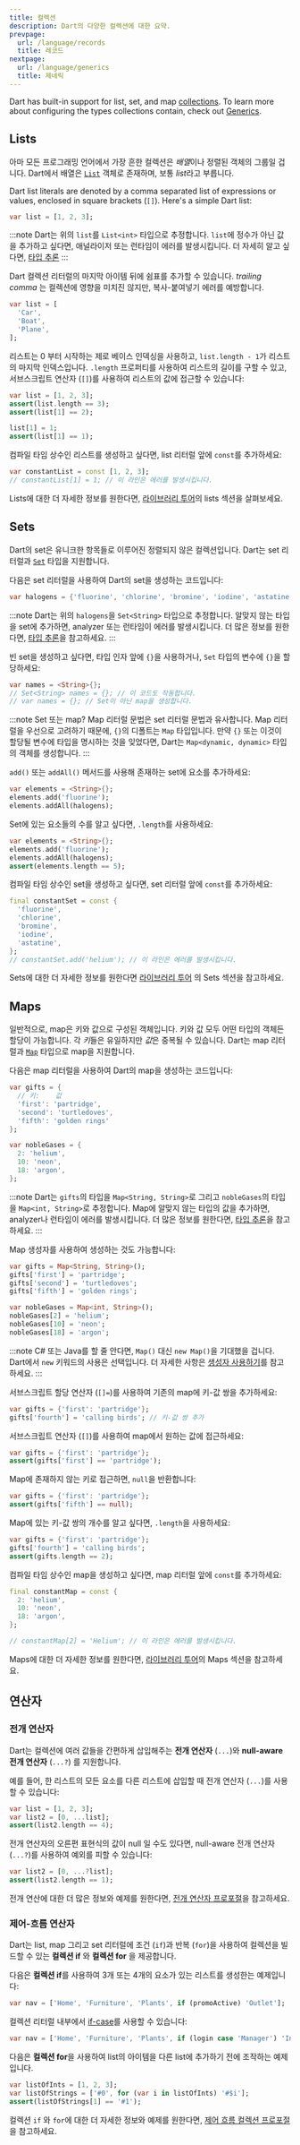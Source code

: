 ```yaml
---
title: 컬렉션
description: Dart의 다양한 컬렉션에 대한 요약.
prevpage:
  url: /language/records
  title: 레코드
nextpage:
  url: /language/generics
  title: 제네릭
---
```


Dart has built-in support for list, set, and map [collections][].
To learn more about configuring the types collections contain,
check out [Generics][].

## Lists

아마 모든 프로그래밍 언어에서 가장 흔한 컬렉션은 *배열*이나 정렬된 객체의 그룹일 겁니다.
Dart에서 배열은 [`List`][] 객체로 존재하며, 보통 *list*라고 부릅니다.

Dart list literals are denoted by
a comma separated list of expressions or values,
enclosed in square brackets (`[]`).
Here's a simple Dart list:

<?code-excerpt "misc/lib/language_tour/built_in_types.dart (list-literal)"?>
```dart
var list = [1, 2, 3];
```

:::note
Dart는 위의 `list`를 `List<int>` 타입으로 추정합니다. `list`에 정수가 아닌 값을
추가하고 싶다면, 애널라이저 또는 런타임이 에러를 발생시킵니다. 더 자세히 알고 싶다면,
[타입 추론][type inference]
:::

<a id="trailing-comma"></a>
Dart 컬렉션 리터럴의 마지막 아이템 뒤에 쉼표를 추가할 수 있습니다.
_trailing comma_ 는 컬렉션에 영향을 미치진 않지만,
복사-붙여넣기 에러를 예방합니다.

<?code-excerpt "misc/lib/language_tour/built_in_types.dart (trailing-commas)"?>
```dart
var list = [
  'Car',
  'Boat',
  'Plane',
];
```

리스트는 0 부터 시작하는 제로 베이스 인덱싱을 사용하고,
`list.length - 1`가 리스트의 마지막 인덱스입니다.
`.length` 프로퍼티를 사용하여 리스트의 길이를 구할 수 있고,
서브스크립트 연산자 (`[]`)를 사용하여 리스트의 값에 접근할 수 있습니다:

<?code-excerpt "misc/test/language_tour/built_in_types_test.dart (list-indexing)"?>
```dart
var list = [1, 2, 3];
assert(list.length == 3);
assert(list[1] == 2);

list[1] = 1;
assert(list[1] == 1);
```

컴파일 타임 상수인 리스트를 생성하고 싶다면,
list 리터럴 앞에 `const`를 추가하세요:

<?code-excerpt "misc/lib/language_tour/built_in_types.dart (const-list)"?>
```dart
var constantList = const [1, 2, 3];
// constantList[1] = 1; // 이 라인은 에러를 발생시킵니다.
```

Lists에 대한 더 자세한 정보를 원한다면,
[라이브러리 투어](/libraries/library-tour#lists)의
lists 섹션을 살펴보세요.

## Sets

Dart의 set은 유니크한 항목들로 이루어진 정렬되지 않은 컬렉션입니다.
Dart는 set 리터럴과 [`Set`][] 타입을 지원합니다.

다음은 set 리터럴을 사용하여 Dart의 set을 생성하는 코드입니다:

<?code-excerpt "misc/lib/language_tour/built_in_types.dart (set-literal)"?>
```dart
var halogens = {'fluorine', 'chlorine', 'bromine', 'iodine', 'astatine'};
```

:::note
Dart는 위의 `halogens`을 `Set<String>` 타입으로 추정합니다. 알맞지 않는 타입을
set에 추가하면, analyzer 또는 런타임이 에러를 발생시킵니다.
더 많은 정보를 원한다면,
[타입 추론](/language/type-system#타입-추론)을
참고하세요.
:::

빈 set을 생성하고 싶다면, 타입 인자 앞에 `{}`을 사용하거나,
`Set` 타입의 변수에 `{}`을 할당하세요:

<?code-excerpt "misc/lib/language_tour/built_in_types.dart (set-vs-map)"?>
```dart
var names = <String>{};
// Set<String> names = {}; // 이 코드도 작동합니다.
// var names = {}; // Set이 아닌 map을 생성합니다.
```

:::note Set 또는 map?
Map 리터럴 문법은 set 리터럴 문법과 유사합니다.
Map 리터럴을 우선으로 고려하기 때문에, `{}`의 디폴트는 `Map` 타입입니다.
만약 `{}` 또는 이것이 할당될 변수에 타입을 명시하는 것을 잊었다면,
Dart는 `Map<dynamic, dynamic>` 타입의 객체를 생성합니다. 
:::

`add()` 또는 `addAll()` 메서드를 사용해 존재하는 set에 요소를 추가하세요:

<?code-excerpt "misc/lib/language_tour/built_in_types.dart (set-add-items)"?>
```dart
var elements = <String>{};
elements.add('fluorine');
elements.addAll(halogens);
```

Set에 있는 요소들의 수를 알고 싶다면, `.length`를 사용하세요:

<?code-excerpt "misc/test/language_tour/built_in_types_test.dart (set-length)"?>
```dart
var elements = <String>{};
elements.add('fluorine');
elements.addAll(halogens);
assert(elements.length == 5);
```

컴파일 타임 상수인 set을 생성하고 싶다면,
set 리터럴 앞에 `const`를 추가하세요:

<?code-excerpt "misc/lib/language_tour/built_in_types.dart (const-set)"?>
```dart
final constantSet = const {
  'fluorine',
  'chlorine',
  'bromine',
  'iodine',
  'astatine',
};
// constantSet.add('helium'); // 이 라인은 에러를 발생시킵니다.
```

Sets에 대한 더 자세한 정보를 원한다면
[라이브러리 투어](/libraries/library-tour#sets)
의 Sets 섹션을 참고하세요.

## Maps

일반적으로, map은 키와 값으로 구성된 객체입니다.
키와 값 모두 어떤 타입의 객체든 할당이 가능합니다.
각 *키*들은 유일하지만 *값*은 중복될 수 있습니다.
Dart는 map 리터럴과 [`Map`][] 타입으로 map을 지원합니다.

다음은 map 리터럴을 사용하여 Dart의 map을 생성하는 코드입니다:

<?code-excerpt "misc/lib/language_tour/built_in_types.dart (map-literal)"?>
```dart
var gifts = {
  // 키:    값
  'first': 'partridge',
  'second': 'turtledoves',
  'fifth': 'golden rings'
};

var nobleGases = {
  2: 'helium',
  10: 'neon',
  18: 'argon',
};
```

:::note
Dart는 `gifts`의 타입을 `Map<String, String>`로 그리고
`nobleGases`의 타입을 `Map<int, String>`로 추정합니다.
Map에 알맞지 않는 타입의 값을 추가하면, analyzer나 런타임이
에러를 발생시킵니다. 더 많은 정보를 원한다면,
[타입 추론][type inference]을 참고하세요.
:::

Map 생성자를 사용하여 생성하는 것도 가능합니다:

<?code-excerpt "misc/lib/language_tour/built_in_types.dart (map-constructor)"?>
```dart
var gifts = Map<String, String>();
gifts['first'] = 'partridge';
gifts['second'] = 'turtledoves';
gifts['fifth'] = 'golden rings';

var nobleGases = Map<int, String>();
nobleGases[2] = 'helium';
nobleGases[10] = 'neon';
nobleGases[18] = 'argon';
```

:::note
C# 또는 Java를 할 줄 안다면, `Map()` 대신 `new Map()`을
기대했을 겁니다. Dart에서 `new` 키워드의 사용은 선택입니다.
더 자세한 사항은 [생성자 사용하기][Using constructors]를 참고하세요.
:::

서브스크립트 할당 연산자 (`[]=`)를 사용하여
기존의 map에 키-값 쌍을 추가하세요:

<?code-excerpt "misc/lib/language_tour/built_in_types.dart (map-add-item)"?>
```dart
var gifts = {'first': 'partridge'};
gifts['fourth'] = 'calling birds'; // 키-값 쌍 추가
```

서브스크립트 연산자 (`[]`)를 사용하여 map에서 원하는 값에 접근하세요:

<?code-excerpt "misc/test/language_tour/built_in_types_test.dart (map-retrieve-item)"?>
```dart
var gifts = {'first': 'partridge'};
assert(gifts['first'] == 'partridge');
```

Map에 존재하지 않는 키로 접근하면, `null`을 반환합니다:

<?code-excerpt "misc/test/language_tour/built_in_types_test.dart (map-missing-key)"?>
```dart
var gifts = {'first': 'partridge'};
assert(gifts['fifth'] == null);
```

Map에 있는 키-값 쌍의 개수를 알고 싶다면, `.length`을 사용하세요:

<?code-excerpt "misc/test/language_tour/built_in_types_test.dart (map-length)"?>
```dart
var gifts = {'first': 'partridge'};
gifts['fourth'] = 'calling birds';
assert(gifts.length == 2);
```

컴파일 타임 상수인 map을 생성하고 싶다면,
map 리터럴 앞에 `const`를 추가하세요:

<?code-excerpt "misc/lib/language_tour/built_in_types.dart (const-map)"?>
```dart
final constantMap = const {
  2: 'helium',
  10: 'neon',
  18: 'argon',
};

// constantMap[2] = 'Helium'; // 이 라인은 에러를 발생시킵니다.
```

Maps에 대한 더 자세한 정보를 원한다면,
[라이브러리 투어](/libraries/library-tour#maps)의
Maps 섹션을 참고하세요.

## 연산자

### 전개 연산자

Dart는 컬렉션에 여러 값들을 간편하게 삽입해주는
**전개 연산자** (`...`)와 **null-aware 전개 연산자** (`...?`)
를 지원합니다.

예를 들어, 한 리스트의 모든 요소를 다른 리스트에 삽입할 때
전개 연산자 (`...`)를 사용할 수 있습니다:

<?code-excerpt "misc/test/language_tour/built_in_types_test.dart (list-spread)"?>
```dart
var list = [1, 2, 3];
var list2 = [0, ...list];
assert(list2.length == 4);
```

전개 연산자의 오른편 표현식의 값이 null 일 수도 있다면,
null-aware 전개 연산자 (`...?`)를 사용하여 예외를 피할 수 있습니다:


<?code-excerpt "misc/test/language_tour/built_in_types_test.dart (list-null-spread)"?>
```dart
var list2 = [0, ...?list];
assert(list2.length == 1);
```

전개 연산에 대한 더 많은 정보와 예제를 원한다면,
[전개 연산자 프로포절][spread proposal]을 참고하세요.

<a id="collection-operators"></a>
### 제어-흐름 연산자

Dart는 list, map 그리고 set 리터럴에 조건 (`if`)과 반복 (`for`)을 사용하여
컬렉션을 빌드할 수 있는 **컬렉션 if** 와 **컬렉션 for**
을 제공합니다.

다음은 **컬렉션 if**를 사용하여 3개 또는 4개의 요소가 있는 리스트를 생성한는 예제입니다:

<?code-excerpt "misc/test/language_tour/built_in_types_test.dart (list-if)"?>
```dart
var nav = ['Home', 'Furniture', 'Plants', if (promoActive) 'Outlet'];
```

컬렉션 리터럴 내부에서 [if-case][]를 사용할 수 있습니다:

```dart
var nav = ['Home', 'Furniture', 'Plants', if (login case 'Manager') 'Inventory'];
```

다음은 **컬렉션 for**을 사용하여
list의 아이템을 다른 list에 추가하기 전에 조작하는 예제입니다.

<?code-excerpt "misc/test/language_tour/built_in_types_test.dart (list-for)"?>
```dart
var listOfInts = [1, 2, 3];
var listOfStrings = ['#0', for (var i in listOfInts) '#$i'];
assert(listOfStrings[1] == '#1');
```

컬렉션 `if` 와 `for`에 대한 더 자세한 정보와 예제를 원한다면,
[제어 흐름 컬렉션 프로포절][collections proposal]을 참고하세요.

[collections]: /libraries/dart-core#collections
[type inference]: /language/type-system#type-inference
[`List`]: {{site.dart-api}}/{{site.sdkInfo.channel}}/dart-core/List-class.html
[`Map`]: {{site.dart-api}}/{{site.sdkInfo.channel}}/dart-core/Map-class.html
[Using constructors]: /language/classes#using-constructors
[collections proposal]: {{site.repo.dart.lang}}/blob/main/accepted/2.3/control-flow-collections/feature-specification.md
[spread proposal]: {{site.repo.dart.lang}}/blob/main/accepted/2.3/spread-collections/feature-specification.md
[generics]: /language/generics
[`Set`]: {{site.dart-api}}/{{site.sdkInfo.channel}}/dart-core/Set-class.html
[if-case]: /language/branches#if-case
